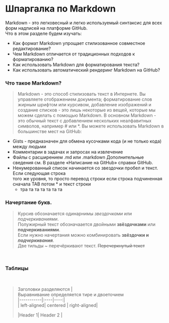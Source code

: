 # Шпаргалка по Markdown
Markdown - это легковесный и легко используемый синтаксис для всех форм надписей на платформе GitHub. <br>
Что в этом разделе будем изучать: <br>
* Как формат Markdown упрощает стилизованное совместное редактирование?
* Чем Markdown отличается от традиционных подходов к форматированию?
* Как использовать Markdown для форматирования текста?
* Как использовать автоматический рендеринг Markdown на GitHub?<br>
 

### Что такое Markdown?<br>
> Markdown - это способ стилизовать текст в Интернете. 
> Вы управляете отображением документа; форматирование слов жирным шрифтом или 
> курсивом, добавление изображений и создание списков - это лишь некоторые из вещей, 
> которые мы можем сделать с помощью Markdown. В основном Markdown - это 
> обычный текст с добавлением нескольких неалфавитных символов, например # или *.
Вы можете использовать Markdown в большинстве мест на GitHub:
* Gists - предназначен для обмена кусочками кода (и не только кода) между людьми
* Комментарии в задачах и запросах на извлечение
* Файлы с расширением .md или .markdown
Дополнительные сведения см. В разделе «Написание на GitHub» справки GitHub.
* Ненумерованный список начинается со звездочки пробел и текст. Если следующая строка <br>
  того же уровня, то просто перевод строки если строка подчиненная сначала ТАВ потом  * и текст строки<br>
  * тра та та та та та та<br>
  
### Начертание букв.
>Курсив обозначается одинарнимы *звездочками* или _подчеркиваниями_.<br>
> Полужирный текст обозначаается двойными **звёздочками** или __подчеркиваниями__.<br>
> Если нужно начертания можно комбинировать **звёздочки и _подчеркивания_**.<br>
> Две тильды ~ перечёркивают текст. ~~Перечеркнутый текст~~ 

<br>

### Таблицы
<br> 

>Заголовки разделяются |<br>
>Выравнивание определяется тире и двоеточием <br>
>|-----------|:----|----:|<br>
>| left-aligned| centered | right-aligned|<br>
>
>|Header 1| Header 2 |


